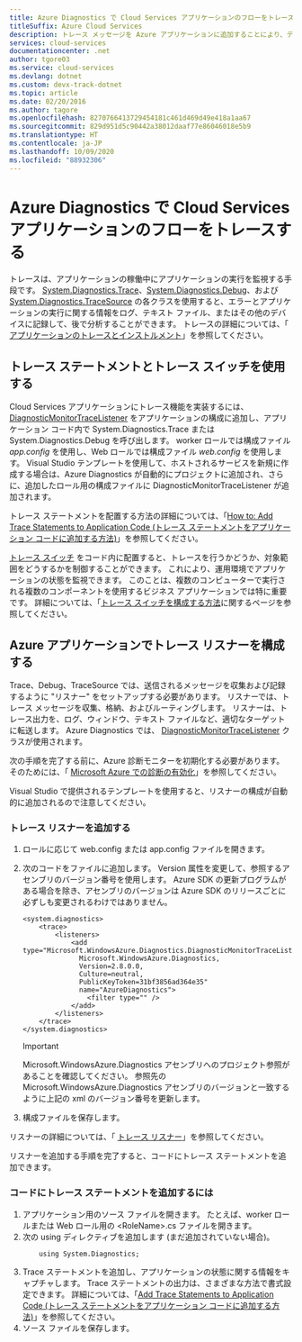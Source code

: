 ```yaml
---
title: Azure Diagnostics で Cloud Services アプリケーションのフローをトレースする
titleSuffix: Azure Cloud Services
description: トレース メッセージを Azure アプリケーションに追加することにより、デバッグ、パフォーマンス測定、監視、トラフィック分析などを容易に行えるようになります。
services: cloud-services
documentationcenter: .net
author: tgore03
ms.service: cloud-services
ms.devlang: dotnet
ms.custom: devx-track-dotnet
ms.topic: article
ms.date: 02/20/2016
ms.author: tagore
ms.openlocfilehash: 8270766413729454181c461d469d49e418a1aa67
ms.sourcegitcommit: 829d951d5c90442a38012daaf77e86046018e5b9
ms.translationtype: HT
ms.contentlocale: ja-JP
ms.lasthandoff: 10/09/2020
ms.locfileid: "88932306"
---
```

# <a name="trace-the-flow-of-a-cloud-services-application-with-azure-diagnostics"></a>Azure Diagnostics で Cloud Services アプリケーションのフローをトレースする
トレースは、アプリケーションの稼働中にアプリケーションの実行を監視する手段です。 [System.Diagnostics.Trace](/dotnet/api/system.diagnostics.trace)、[System.Diagnostics.Debug](/dotnet/api/system.diagnostics.debug)、および [System.Diagnostics.TraceSource](/dotnet/api/system.diagnostics.tracesource) の各クラスを使用すると、エラーとアプリケーションの実行に関する情報をログ、テキスト ファイル、またはその他のデバイスに記録して、後で分析することができます。 トレースの詳細については、「 [アプリケーションのトレースとインストルメント](/dotnet/framework/debug-trace-profile/tracing-and-instrumenting-applications)」を参照してください。

## <a name="use-trace-statements-and-trace-switches"></a>トレース ステートメントとトレース スイッチを使用する
Cloud Services アプリケーションにトレース機能を実装するには、 [DiagnosticMonitorTraceListener](/previous-versions/azure/reference/ee758610(v=azure.100)) をアプリケーションの構成に追加し、アプリケーション コード内で System.Diagnostics.Trace または System.Diagnostics.Debug を呼び出します。 worker ロールでは構成ファイル *app.config* を使用し、Web ロールでは構成ファイル *web.config* を使用します。 Visual Studio テンプレートを使用して、ホストされるサービスを新規に作成する場合は、Azure Diagnostics が自動的にプロジェクトに追加され、さらに、追加したロール用の構成ファイルに DiagnosticMonitorTraceListener が追加されます。

トレース ステートメントを配置する方法の詳細については、「[How to: Add Trace Statements to Application Code (トレース ステートメントをアプリケーション コードに追加する方法)](/dotnet/framework/debug-trace-profile/how-to-add-trace-statements-to-application-code)」を参照してください。

[トレース スイッチ](/dotnet/framework/debug-trace-profile/trace-switches) をコード内に配置すると、トレースを行うかどうか、対象範囲をどうするかを制御することができます。 これにより、運用環境でアプリケーションの状態を監視できます。 このことは、複数のコンピューターで実行される複数のコンポーネントを使用するビジネス アプリケーションでは特に重要です。 詳細については、「[トレース スイッチを構成する方法](/dotnet/framework/debug-trace-profile/how-to-create-initialize-and-configure-trace-switches)に関するページを参照してください。

## <a name="configure-the-trace-listener-in-an-azure-application"></a>Azure アプリケーションでトレース リスナーを構成する
Trace、Debug、TraceSource では、送信されるメッセージを収集および記録するように "リスナー" をセットアップする必要があります。 リスナーでは、トレース メッセージを収集、格納、およびルーティングします。 リスナーは、トレース出力を、ログ、ウィンドウ、テキスト ファイルなど、適切なターゲットに転送します。 Azure Diagnostics では、 [DiagnosticMonitorTraceListener](/previous-versions/azure/reference/ee758610(v=azure.100)) クラスが使用されます。

次の手順を完了する前に、Azure 診断モニターを初期化する必要があります。 そのためには、「 [Microsoft Azure での診断の有効化](cloud-services-dotnet-diagnostics.md)」を参照してください。

Visual Studio で提供されるテンプレートを使用すると、リスナーの構成が自動的に追加されるので注意してください。

### <a name="add-a-trace-listener"></a>トレース リスナーを追加する
1. ロールに応じて web.config または app.config ファイルを開きます。
2. 次のコードをファイルに追加します。 Version 属性を変更して、参照するアセンブリのバージョン番号を使用します。 Azure SDK の更新プログラムがある場合を除き、アセンブリのバージョンは Azure SDK のリリースごとに必ずしも変更されるわけではありません。
   
    ```
    <system.diagnostics>
        <trace>
            <listeners>
                <add type="Microsoft.WindowsAzure.Diagnostics.DiagnosticMonitorTraceListener,
                  Microsoft.WindowsAzure.Diagnostics,
                  Version=2.8.0.0,
                  Culture=neutral,
                  PublicKeyToken=31bf3856ad364e35"
                  name="AzureDiagnostics">
                    <filter type="" />
                </add>
            </listeners>
        </trace>
    </system.diagnostics>
    ```
   > [!IMPORTANT]
   > Microsoft.WindowsAzure.Diagnostics アセンブリへのプロジェクト参照があることを確認してください。 参照先の Microsoft.WindowsAzure.Diagnostics アセンブリのバージョンと一致するように上記の xml のバージョン番号を更新します。
   > 
   > 
3. 構成ファイルを保存します。

リスナーの詳細については、「 [トレース リスナー](/dotnet/framework/debug-trace-profile/trace-listeners)」を参照してください。

リスナーを追加する手順を完了すると、コードにトレース ステートメントを追加できます。

### <a name="to-add-trace-statement-to-your-code"></a>コードにトレース ステートメントを追加するには
1. アプリケーション用のソース ファイルを開きます。 たとえば、worker ロールまたは Web ロール用の \<RoleName>.cs ファイルを開きます。
2. 次の using ディレクティブを追加します (まだ追加されていない場合)。
    ```
        using System.Diagnostics;
    ```
3. Trace ステートメントを追加し、アプリケーションの状態に関する情報をキャプチャします。 Trace ステートメントの出力は、さまざまな方法で書式設定できます。 詳細については、「[Add Trace Statements to Application Code (トレース ステートメントをアプリケーション コードに追加する方法)](/dotnet/framework/debug-trace-profile/how-to-add-trace-statements-to-application-code)」を参照してください。
4. ソース ファイルを保存します。




